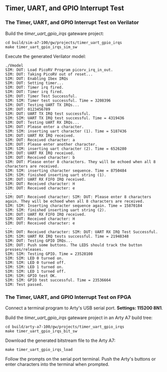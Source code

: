 ## Timer, UART, and GPIO Interrupt Test

### The Timer, UART, and GPIO Interrupt Test on Verilator

Build the *timer_uart_gpio_irqs* gateware project:

```
cd build/sim-a7-100/gw/projects/timer_uart_gpio_irqs
make timer_uart_gpio_irqs_sim_sw
```

Execute the generated Verilator model:

```
./Vmodel
SIM: DUT: Load PicoRV Program picorv_irq_in_out.
SIM: DUT: Taking PicoRV out of reset...
SIM: DUT: Enabling Ibex IRQs
SIM: DUT: Setting timer...
SIM: DUT: Timer irq fired.
SIM: DUT: Timer irq fired.
SIM: DUT: Timer Test Successful.
SIM: SIM: Timer test successful. Time = 3208396
SIM: DUT: Testing UART TX IRQs...
SIM: DUT: 0123456789
SIM: DUT: UART TX IRQ test successful.
SIM: SIM: UART TX IRQ test successful. Time = 4319436
SIM: DUT: Testing UART RX IRQs...
SIM: DUT: Please enter a character.
SIM: SIM: inserting uart character (1). Time = 5187436
SIM: DUT: UART RX IRQ received.
SIM: DUT: Received character: a
SIM: DUT: Please enter another character.
SIM: SIM: inserting uart character (2). Time = 6526280
SIM: DUT: UART RX IRQ received.
SIM: DUT: Received character: b
SIM: DUT: Please enter 8 characters. They will be echoed when all 8 characters are received.
SIM: SIM: inserting character sequence. Time = 8750484
SIM: SIM: finished inserting uart string (1).
SIM: DUT: UART RX FIFO IRQ received.
SIM: DUT: Received character: H
SIM: DUT: Received character: e
...
SIM: DUT: Received character: SIM: DUT: Please enter 8 characters again. They will be echoed when all 8 characters are received.
SIM: SIM: Inserting character sequence again. Time = 15870184
SIM: SIM: finished inserting uart string (2).
SIM: DUT: UART RX FIFO IRQ received.
SIM: DUT: Received character: H
SIM: DUT: Received character: e
...
SIM: DUT: Received character: SIM: DUT: UART RX IRQ Test Successful.
SIM: SIM: UART RX IRQ tests successful. Time = 21948348
SIM: DUT: Testing GPIO IRQs...
SIM: DUT: Push some buttons. The LEDS should track the button presses/releases.
SIM: SIM: Testing GPIO. Time = 23528108
SIM: SIM: LED 0 turned on.
SIM: SIM: LED 0 turned off.
SIM: SIM: LED 1 turned on.
SIM: SIM: LED 1 turned off.
SIM: SIM: GPIO test OK.
SIM: SIM: GPIO test successful. Time = 23536664
SIM: Test passed.
```

### The Timer, UART, and GPIO Interrupt Test on FPGA

Connect a terminal program to Arty's USB serial port. **Settings: 115200 8N1**.

Build the *timer_uart_gpio_irqs* gateware project in an Arty A7 build tree:

```
cd build/arty-a7-100/gw/projects/timer_uart_gpio_irqs
make timer_uart_gpio_irqs_bit_sw
```

Download the generated bitstream file to the Arty A7:

```
make timer_uart_gpio_irqs_load
```

Follow the prompts on the serial port terminal. Push the Arty's buttons or enter characters into the terminal when prompted.

